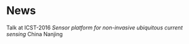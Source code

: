 # News


Talk at ICST-2016 *Sensor platform for non-invasive ubiquitous current sensing*  China Nanjing
